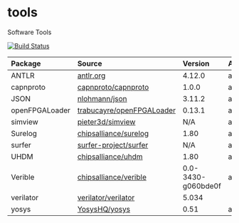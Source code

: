 # tools

Software Tools

[![Build Status](https://github.com/dau-dev/tools/workflows/Release/badge.svg?branch=main)](https://github.com/dau-dev/tools/actions?query=workflow%3A%22Release%22)

| Package        | Source                                                                    | Version            | Arch  | Platform |
| :------------- | :------------------------------------------------------------------------ | :----------------- | :---- | :------- |
| ANTLR          | [antlr.org](https://www.antlr.org/)                                       | 4.12.0             | amd64 | deb      |
| capnproto      | [capnproto/capnproto](https://github.com/capnproto/capnproto)             | 1.0.0              | amd64 | deb      |
| JSON           | [nlohmann/json](https://github.com/nlohmann/json)                         | 3.11.2             | amd64 | deb      |
| openFPGALoader | [trabucayre/openFPGALoader](https://github.com/trabucayre/openFPGALoader) | 0.13.1             | amd64 | deb      |
| simview        | [pieter3d/simview](https://github.com/pieter3d/simview)                   | N/A                | amd64 | deb      |
| Surelog        | [chipsalliance/surelog](https://github.com/chipsalliance/surelog)         | 1.80               | amd64 | deb      |
| surfer         | [surfer-project/surfer](https://gitlab.com/surfer-project/surfer)         | N/A                | amd64 | deb      |
| UHDM           | [chipsalliance/uhdm](https://github.com/chipsalliance/uhdm)               | 1.80               | amd64 | deb      |
| Verible        | [chipsalliance/verible](https://github.com/chipsalliance/verible)         | 0.0-3430-g060bde0f | amd64 | deb      |
| verilator      | [verilator/verilator](https://github.com/verilator/verilator)             | 5.034              |       |          |
| yosys          | [YosysHQ/yosys](https://github.com/YosysHQ/yosys)                         | 0.51               | amd64 | deb      |
